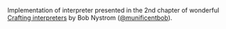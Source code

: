 Implementation of interpreter presented in the 2nd chapter of wonderful [Crafting interpreters](https://craftinginterpreters.com/contents.html) by Bob Nystrom ([@munificentbob](https://twitter.com/munificentbob)).
